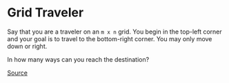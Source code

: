 # Grid Traveler

Say that you are a traveler on an `m x n` grid. You begin in the top-left corner and your goal is to travel to the bottom-right corner. You may only move down or right.

In how many ways can you reach the destination?

[Source](https://www.youtube.com/watch?v=oBt53YbR9Kk&list=WL&index=3&t=2319s)
